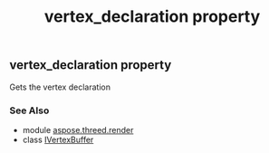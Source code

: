 ﻿---
title: vertex_declaration property
second_title: Aspose.3D for Python via .NET API References
description: 
type: docs
weight: 50
url: /python-net/aspose.threed.render/ivertexbuffer/vertex_declaration/
is_root: false
---

## vertex_declaration property


Gets the vertex declaration

### See Also
* module [aspose.threed.render](../../)
* class [IVertexBuffer](/3d/python-net/aspose.threed.render/ivertexbuffer)
